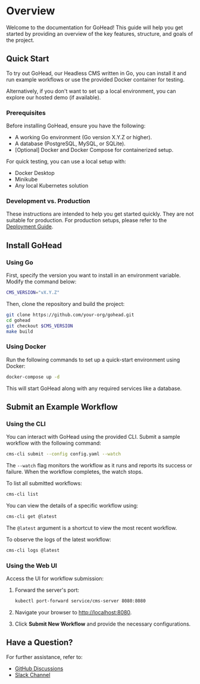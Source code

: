 # Overview

Welcome to the documentation for GoHead! This guide will help you get started by providing an overview of the key features, structure, and goals of the project.

## Quick Start
To try out GoHead, our Headless CMS written in Go, you can install it and run example workflows or use the provided Docker container for testing.

Alternatively, if you don't want to set up a local environment, you can explore our hosted demo (if available).

### Prerequisites
Before installing GoHead, ensure you have the following:

- A working Go environment (Go version X.Y.Z or higher).
- A database (PostgreSQL, MySQL, or SQLite).
- [Optional] Docker and Docker Compose for containerized setup.

For quick testing, you can use a local setup with:

- Docker Desktop
- Minikube
- Any local Kubernetes solution

### Development vs. Production
These instructions are intended to help you get started quickly. They are not suitable for production. For production setups, please refer to the [Deployment Guide](deployment.md).

## Install GoHead

### Using Go
First, specify the version you want to install in an environment variable. Modify the command below:

```bash
CMS_VERSION="vX.Y.Z"
```

Then, clone the repository and build the project:

```bash
git clone https://github.com/your-org/gohead.git
cd gohead
git checkout $CMS_VERSION
make build
```

### Using Docker
Run the following commands to set up a quick-start environment using Docker:

```bash
docker-compose up -d
```

This will start GoHead along with any required services like a database.

## Submit an Example Workflow

### Using the CLI
You can interact with GoHead using the provided CLI. Submit a sample workflow with the following command:

```bash
cms-cli submit --config config.yaml --watch
```

The `--watch` flag monitors the workflow as it runs and reports its success or failure. When the workflow completes, the watch stops.

To list all submitted workflows:

```bash
cms-cli list
```

You can view the details of a specific workflow using:

```bash
cms-cli get @latest
```

The `@latest` argument is a shortcut to view the most recent workflow.

To observe the logs of the latest workflow:

```bash
cms-cli logs @latest
```

### Using the Web UI
Access the UI for workflow submission:

1. Forward the server's port:
   ```bash
   kubectl port-forward service/cms-server 8080:8080
   ```

2. Navigate your browser to [http://localhost:8080](http://localhost:8080).

3. Click **Submit New Workflow** and provide the necessary configurations.

## Have a Question?
For further assistance, refer to:

- [GitHub Discussions](https://github.com/your-org/gohead/discussions)
- [Slack Channel](https://slack.your-org.com)
